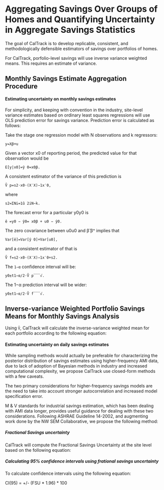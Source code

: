 # Aggregating Savings Over Groups of Homes and Quantifying Uncertainty in Aggregate Savings Statistics

The goal of CalTrack is to develop replicable, consistent, and methodologically defensible estimators of savings over portfolios of homes. 

For CalTrack, porfolio-level savings will use inverse variance weighted means. This requires an estimate of variance. 
     
## Monthly Savings Estimate Aggregation Procedure

#### Estimating uncertainty on monthly savings estimates

For simplicity, and keeping with convention in the industry, site-level variance estimates based on ordinary least squares regressions will use OLS prediction error for savings variance. Prediction error is calculated as follows:

Take the stage one regression model with N observations and k regressors:

`y=Xβ+u`

Given a vector x0 of reporting period, the predicted value for that observation would be

`E[y|x0]=ŷ 0=x0β.`

A consistent estimator of the variance of this prediction is

`V̂ p=s2⋅x0⋅(X′X)−1x′0,`

where

`s2=ΣNi=1û 2iN−k.`

The forecast error for a particular y0y0 is

`ê =y0 − ŷ0= x0β + u0 − ŷ0.`

The zero covariance between u0u0 and β̂ β^ implies that

`Var[ê]=Var[ŷ 0]+Var[u0],`

and a consistent estimator of that is

`V̂ f=s2⋅x0⋅(X′X)−1x′0+s2.`

The `1−α` confidence interval will be:

`y0±t1−α/2⋅V̂ p‾‾‾√.`

The 1−α prediction interval will be wider:

`y0±t1−α/2⋅V̂ f‾‾‾√.`


## Inverse-variance Weighted Portfolio Savings Means for Monthly Savings Analysis

Using `V̂`, CalTrack will calculate the inverse-variance weighted mean for each portfolio according to the following equation:

#### Estimating uncertainty on daily savings estimates

While sampling methods would actually be preferable for characterizing the posterior distribution of savings estimates using higher-frequency AMI data, due to lack of adoption of Bayesian methods in industry and increased computational complexity, we propose CalTrack use closed-form methods with a few caveats.

The two primary considerations for higher-frequency savings models are the need to take into account stronger autocorrelation and increased model specification error. 

M & V standards for industrial savings estimation, which has been dealing with AMI data longer, provides useful guidance for dealing with these two considerations. Following ASHRAE Guideline 14-2002, and augmenting work done by the NW SEM Collaborative, we propose the following method:

##### Fractional Savings uncertainty

CalTrack will compute the Fractional Savings Uncertainty at the site level based on the following equation:



##### Calculating 95% confidence intervals using frational savings uncertainty
  
To calculate confidence intervals using the following equation:

CI(95) = +/- (FSU * 1.96) * 100

